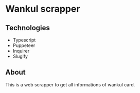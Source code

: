 # Wankul scrapper
## Technologies
- Typescript
- Puppeteer
- Inquirer
- Slugify
## About
This is a web scrapper to get all informations of wankul card.